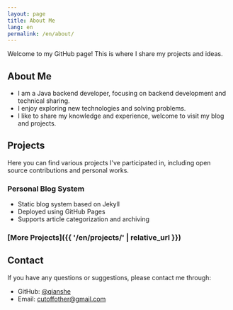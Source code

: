 ```yaml
---
layout: page
title: About Me
lang: en
permalink: /en/about/
---
```


Welcome to my GitHub page! This is where I share my projects and ideas.

## About Me

- I am a Java backend developer, focusing on backend development and technical sharing.
- I enjoy exploring new technologies and solving problems.
- I like to share my knowledge and experience, welcome to visit my blog and projects.

## Projects

Here you can find various projects I've participated in, including open source contributions and personal works.

### Personal Blog System
- Static blog system based on Jekyll
- Deployed using GitHub Pages
- Supports article categorization and archiving

### [More Projects]({{ '/en/projects/' | relative_url }})

## Contact

If you have any questions or suggestions, please contact me through:

- GitHub: [@qianshe](https://github.com/qianshe)
- Email: [cutoffother@gmail.com](mailto:cutoffother@gmail.com)

